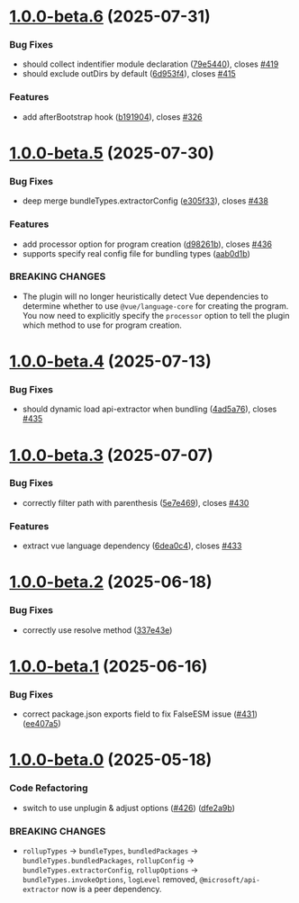# [1.0.0-beta.6](https://github.com/qmhc/vite-plugin-dts/compare/v1.0.0-beta.5...v1.0.0-beta.6) (2025-07-31)


### Bug Fixes

* should collect indentifier module declaration ([79e5440](https://github.com/qmhc/vite-plugin-dts/commit/79e544069a6d0f0c19137b2b10b703d78a678311)), closes [#419](https://github.com/qmhc/vite-plugin-dts/issues/419)
* should exclude outDirs by default ([6d953f4](https://github.com/qmhc/vite-plugin-dts/commit/6d953f44149462dc477356a3fdda14ee117b8d37)), closes [#415](https://github.com/qmhc/vite-plugin-dts/issues/415)


### Features

* add afterBootstrap hook ([b191904](https://github.com/qmhc/vite-plugin-dts/commit/b191904ad77cbe0a6bd98bee06276ca1392af9df)), closes [#326](https://github.com/qmhc/vite-plugin-dts/issues/326)



# [1.0.0-beta.5](https://github.com/qmhc/vite-plugin-dts/compare/v1.0.0-beta.4...v1.0.0-beta.5) (2025-07-30)


### Bug Fixes

* deep merge bundleTypes.extractorConfig ([e305f33](https://github.com/qmhc/vite-plugin-dts/commit/e305f336b109e124c814fcf3cc9172e2a7c376ba)), closes [#438](https://github.com/qmhc/vite-plugin-dts/issues/438)


### Features

* add processor option for program creation ([d98261b](https://github.com/qmhc/vite-plugin-dts/commit/d98261b190ca99bf6387c8c72ddeaeb3b6ac8c51)), closes [#436](https://github.com/qmhc/vite-plugin-dts/issues/436)
* supports specify real config file for bundling types ([aab0d1b](https://github.com/qmhc/vite-plugin-dts/commit/aab0d1b7d506e2ce97d2d583810f3ddee7b168a8))


### BREAKING CHANGES

* The plugin will no longer heuristically
detect Vue dependencies to determine whether to use
`@vue/language-core` for creating the program. You now
need to explicitly specify the `processor` option to tell
the plugin which method to use for program creation.



# [1.0.0-beta.4](https://github.com/qmhc/vite-plugin-dts/compare/v1.0.0-beta.3...v1.0.0-beta.4) (2025-07-13)


### Bug Fixes

* should dynamic load api-extractor when bundling ([4ad5a76](https://github.com/qmhc/vite-plugin-dts/commit/4ad5a76e9847ab1d080d78f160e1c0dffd138911)), closes [#435](https://github.com/qmhc/vite-plugin-dts/issues/435)



# [1.0.0-beta.3](https://github.com/qmhc/vite-plugin-dts/compare/v1.0.0-beta.2...v1.0.0-beta.3) (2025-07-07)


### Bug Fixes

* correctly filter path with parenthesis ([5e7e469](https://github.com/qmhc/vite-plugin-dts/commit/5e7e469d43b81e4832b5ea03b0faa8ec08b6ede1)), closes [#430](https://github.com/qmhc/vite-plugin-dts/issues/430)


### Features

* extract vue language dependency ([6dea0c4](https://github.com/qmhc/vite-plugin-dts/commit/6dea0c49279ba8eb0b46c7480e62f50958f5bf39)), closes [#433](https://github.com/qmhc/vite-plugin-dts/issues/433)



# [1.0.0-beta.2](https://github.com/qmhc/vite-plugin-dts/compare/v1.0.0-beta.1...v1.0.0-beta.2) (2025-06-18)


### Bug Fixes

* correctly use resolve method ([337e43e](https://github.com/qmhc/vite-plugin-dts/commit/337e43e286cc255b255fdec6a0f0822fe3ef6034))



# [1.0.0-beta.1](https://github.com/qmhc/vite-plugin-dts/compare/v1.0.0-beta.0...v1.0.0-beta.1) (2025-06-16)


### Bug Fixes

* correct package.json exports field to fix FalseESM issue ([#431](https://github.com/qmhc/vite-plugin-dts/issues/431)) ([ee407a5](https://github.com/qmhc/vite-plugin-dts/commit/ee407a5a1c5c8a7480bb1e70f624b8ff88dd91d1))



# [1.0.0-beta.0](https://github.com/qmhc/vite-plugin-dts/compare/v4.5.4...v1.0.0-beta.0) (2025-05-18)


### Code Refactoring

* switch to use unplugin & adjust options ([#426](https://github.com/qmhc/vite-plugin-dts/issues/426)) ([dfe2a9b](https://github.com/qmhc/vite-plugin-dts/commit/dfe2a9bcdeb2a93078da95f22cd06065bccef1a5))


### BREAKING CHANGES

* `rollupTypes` -> `bundleTypes`, `bundledPackages` -> `bundleTypes.bundledPackages`, `rollupConfig` -> `bundleTypes.extractorConfig`, `rollupOptions` -> `bundleTypes.invokeOptions`, `logLevel` removed, `@microsoft/api-extractor` now is a peer dependency.



